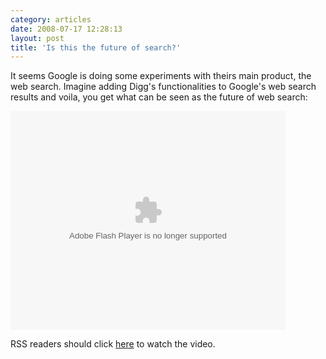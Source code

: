 ```yaml
---
category: articles
date: 2008-07-17 12:28:13
layout: post
title: 'Is this the future of search?'
---
```


<p>It seems Google is doing some experiments with theirs main product, the web search. Imagine adding Digg's functionalities to Google's web search results and voila, you get what can be seen as the future of web search:</p>

<embed src="http://blip.tv/play/AcLYFYu8cA" type="application/x-shockwave-flash" width="440" height="350" allowscriptaccess="always" allowfullscreen="true" > <p>RSS readers should click <a href="//joaobordalo.com/articles/2008/07/17/is-this-the-future-of-search">here</a> to watch the video.</p>
